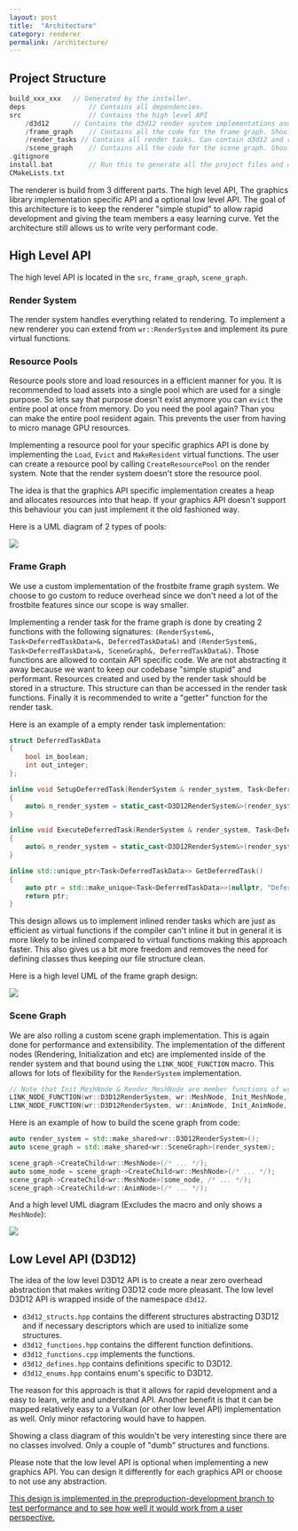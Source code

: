 ```yaml
---
layout: post
title:  "Architecture"
category: renderer
permalink: /architecture/
---
```


## Project Structure

```cpp
build_xxx_xxx 	// Generated by the installer.
deps 				// Contains all dependencies.
src 				// Contains the high level API
	/d3d12 		// Contains the d3d12 render system implementations and all other helper files for d3d12.
	/frame_graph 	// Contains all the code for the frame graph. Should be platform independend.
	/render_tasks // Contains all render tasks. Can contain d3d12 and render tasks specifically made for a certain API.
	/scene_graph 	// Contains all the code for the scene graph. Should be platform independend.
.gitignore
install.bat 		// Run this to generate all the project files and download dependencies.
CMakeLists.txt
```

The renderer is build from 3 different parts. The high level API, The graphics library implementation specific API and a optional low level API.
The goal of this architecture is to keep the renderer "simple stupid" to allow rapid development and giving the team members a easy learning curve. Yet the architecture still allows us to write very performant code.

## High Level API

The high level API is located in the `src`, `frame_graph`, `scene_graph`.

### Render System

The render system handles everything related to rendering. To implement a new renderer you can extend from `wr::RenderSystem` and implement its pure virtual functions.

### Resource Pools

Resource pools store and load resources in a efficient manner for you. It is recommended to load assets into a single pool which are used for a single purpose. So lets say that purpose doesn't exist anymore you can `evict` the entire pool at once from memory. Do you need the pool again? Than you can make the entire pool resident again. This prevents the user from having to micro manage GPU resources.

Implementing a resource pool for your specific graphics API is done by implementing the `Load`, `Evict` and `MakeResident` virtual functions. The user can create  a resource pool by calling `CreateResourcePool` on the render system. Note that the render system doesn't store the resource pool.

The idea is that the graphics API specific implementation creates a heap and allocates resources into that heap. If your graphics API doesn't support this behaviour you can just implement it the old fashioned way.

Here is a UML diagram of 2 types of pools:

![](../../images/rs_uml.png)

### Frame Graph

We use a custom implementation of the frostbite frame graph system. We choose to go custom to reduce overhead since we don't need a lot of the frostbite features since our scope is way smaller.

Implementing a render task for the frame graph is done by creating 2 functions with the following signatures: `(RenderSystem&, Task<DeferredTaskData>&, DeferredTaskData&)` and `(RenderSystem&, Task<DeferredTaskData>&, SceneGraph&, DeferredTaskData&)`. Those functions are allowed to contain API specific code. We are not abstracting it away because we want to keep our codebase "simple stupid" and performant. Resources created and used by the render task should be stored in a structure. This structure can than be accessed in the render task functions. Finally it is recommended to write a "getter" function for the render task.

Here is an example of a empty render task implementation:

```cpp
struct DeferredTaskData
{
	bool in_boolean;
	int out_integer;
};

inline void SetupDeferredTask(RenderSystem & render_system, Task<DeferredTaskData> & task, DeferredTaskData & data)
{
	auto& n_render_system = static_cast<D3D12RenderSystem&>(render_system);
}

inline void ExecuteDeferredTask(RenderSystem & render_system, Task<DeferredTaskData> & task, SceneGraph & scene_graph, DeferredTaskData & data)
{
	auto& n_render_system = static_cast<D3D12RenderSystem&>(render_system);
}

inline std::unique_ptr<Task<DeferredTaskData>> GetDeferredTask()
{
	auto ptr = std::make_unique<Task<DeferredTaskData>>(nullptr, "Deferred Render Task", &SetupDeferredTask, &ExecuteDeferredTask);
	return ptr;
}
```

This design allows us to implement inlined render tasks which are just as efficient as virtual functions if the compiler can't inline it but in general it is more likely to be inlined compared to virtual functions making this approach faster. This also gives us a bit more freedom and removes the need for defining classes thus keeping our file structure clean.

Here is a high level UML of the frame graph design:

![](../../images/fg_uml.png)

### Scene Graph

We are also rolling a custom scene graph implementation. This is again done for performance and extensibility. The implementation of the different nodes (Rendering, Initialization and etc) are implemented inside of the render system and that bound using the `LINK_NODE_FUNCTION` macro. This allows for lots of flexibility for the `RenderSystem` implementation.

```cpp
// Note that Init_MeshNode & Render_MeshNode are member functions of wr::D3D12RenderSystem.
LINK_NODE_FUNCTION(wr::D3D12RenderSystem, wr::MeshNode, Init_MeshNode, Render_MeshNode)
LINK_NODE_FUNCTION(wr::D3D12RenderSystem, wr::AnimNode, Init_AnimNode, Render_AnimNode)
```

Here is an example of how to build the scene graph from code:

```cpp
auto render_system = std::make_shared<wr::D3D12RenderSystem>();
auto scene_graph = std::make_shared<wr::SceneGraph>(render_system);

scene_graph->CreateChild<wr::MeshNode>(/* ... */);
auto some_node = scene_graph->CreateChild<wr::MeshNode>(/* ... */);
scene_graph->CreateChild<wr::MeshNode>(some_node, /* ... */);
scene_graph->CreateChild<wr::AnimNode>(/* ... */);
```

And a high level UML diagram (Excludes the macro and only shows a `MeshNode`):

![](../../images/sg_uml.png)

## Low Level API (D3D12)

The idea of the low level D3D12 API is to create a near zero overhead abstraction that makes writing D3D12 code more pleasant. The low level D3D12 API is wrapped inside of the namespace `d3d12`.

* `d3d12_structs.hpp` contains the different structures abstracting D3D12 and if necessary descriptors which are used to initialize some structures.
* `d3d12_functions.hpp` contains the different function definitions.
* `d3d12_functions.cpp` implements the functions.
* `d3d12_defines.hpp` contains definitions specific to D3D12.
* `d3d12_enums.hpp` contains enum's specific to D3D12.

The reason for this approach is that it allows for rapid development and a easy to learn, write and understand API. Another benefit is that it can be mapped relatively easy to a Vulkan (or other low level API) implementation as well. Only minor refactoring would have to happen.

Showing a class diagram of this wouldn't be very interesting since there are no classes involved. Only a couple of "dumb" structures and functions.

Please note that the low level API is optional when implementing a new graphics API. You can design it differently for each graphics API or choose to not use any abstraction.


[This design is implemented in the preproduction-development branch to test performance and to see how well it would work from a user perspective.](https://github.com/TeamWisp/Procedural-Ray-Tracing/tree/preproduction-development)
